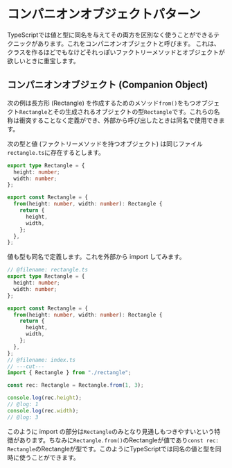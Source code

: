 # コンパニオンオブジェクトパターン

TypeScriptでは値と型に同名を与えてその両方を区別なく使うことができるテクニックがあります。これをコンパニオンオブジェクトと呼びます。
これは、クラスを作るほどでもなけどそれっぽいファクトリーメソッドとオブジェクトが欲しいときに重宝します。

## コンパニオンオブジェクト (Companion Object)

次の例は長方形 (Rectangle) を作成するためのメソッド`from()`をもつオブジェクト`Rectangle`とその生成されるオブジェクトの型`Rectangle`です。これらの名称は衝突することなく定義ができ、外部から呼び出したときは同名で使用できます。

次の型と値 (ファクトリーメソッドを持つオブジェクト) は同じファイル`rectangle.ts`に存在するとします。

```ts
export type Rectangle = {
  height: number;
  width: number;
};

export const Rectangle = {
  from(height: number, width: number): Rectangle {
    return {
      height,
      width,
    };
  },
};
```

値も型も同名で定義します。これを外部から import してみます。

```ts twoslash
// @filename: rectangle.ts
export type Rectangle = {
  height: number;
  width: number;
};

export const Rectangle = {
  from(height: number, width: number): Rectangle {
    return {
      height,
      width,
    };
  },
};
// @filename: index.ts
// ---cut---
import { Rectangle } from "./rectangle";

const rec: Rectangle = Rectangle.from(1, 3);

console.log(rec.height);
// @log: 1
console.log(rec.width);
// @log: 3
```

このように import の部分は`Rectangle`のみとなり見通しもつきやすいという特徴があります。ちなみに`Rectangle.from()`のRectangleが値であり`const rec: Rectangle`のRectangleが型です。このようにTypeScriptでは同名の値と型を同時に使うことができます。
